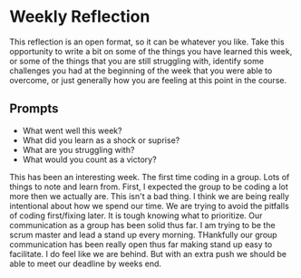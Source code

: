 # Weekly Reflection
This reflection is an open format, so it can be whatever you like. Take this opportunity to write a bit on some of the things you have learned this week, or some of the things that you are still struggling with, identify some challenges you had at the beginning of the week that you were able to overcome, or just generally how you are feeling at this point in the course.

## Prompts
- What went well this week?
- What did you learn as a shock or suprise?
- What are you struggling with?
- What would you count as a victory?


This has been an interesting week. The first time coding in a group. Lots of things to note and learn from. First, I expected the group to be coding a lot more then we actually are. This isn't a bad thing. I think we are being really intentional about how we spend our time. We are trying to avoid the pitfalls of coding first/fixing later. It is tough knowing what to prioritize. Our communication as a group has been solid thus far. I am trying to be the scrum master and lead a stand up every morning. THankfully our group communication has been really open thus far making stand up easy to facilitate. I do feel like we are behind. But with an extra push we should be able to meet our deadline by weeks end.